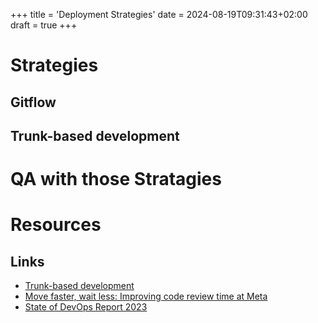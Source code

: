 +++
title = 'Deployment Strategies'
date = 2024-08-19T09:31:43+02:00
draft = true
+++
# Strategies
## Gitflow 
## Trunk-based development

# QA with those Stratagies

# Resources
## Links

- [Trunk-based development](https://www.atlassian.com/continuous-delivery/continuous-integration/trunk-based-development)
- [Move faster, wait less: Improving code review time at Meta](https://engineering.fb.com/2022/11/16/culture/meta-code-review-time-improving/)
- [State of DevOps Report 2023](https://services.google.com/fh/files/misc/2023_final_report_sodr.pdf)

